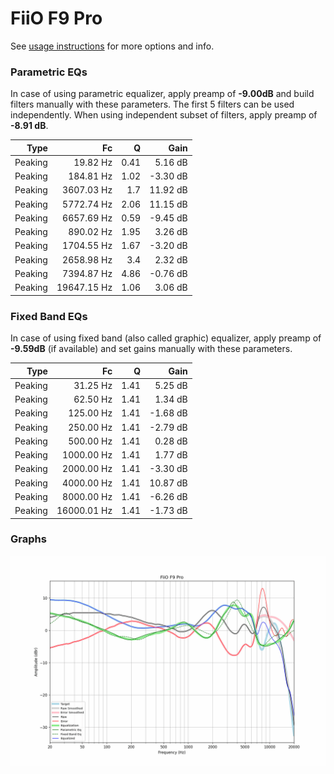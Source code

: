 # FiiO F9 Pro
See [usage instructions](https://github.com/jaakkopasanen/AutoEq#usage) for more options and info.

### Parametric EQs
In case of using parametric equalizer, apply preamp of **-9.00dB** and build filters manually
with these parameters. The first 5 filters can be used independently.
When using independent subset of filters, apply preamp of **-8.91 dB**.

| Type    | Fc          |    Q | Gain     |
|--------:|------------:|-----:|---------:|
| Peaking | 19.82 Hz    | 0.41 | 5.16 dB  |
| Peaking | 184.81 Hz   | 1.02 | -3.30 dB |
| Peaking | 3607.03 Hz  | 1.7  | 11.92 dB |
| Peaking | 5772.74 Hz  | 2.06 | 11.15 dB |
| Peaking | 6657.69 Hz  | 0.59 | -9.45 dB |
| Peaking | 890.02 Hz   | 1.95 | 3.26 dB  |
| Peaking | 1704.55 Hz  | 1.67 | -3.20 dB |
| Peaking | 2658.98 Hz  | 3.4  | 2.32 dB  |
| Peaking | 7394.87 Hz  | 4.86 | -0.76 dB |
| Peaking | 19647.15 Hz | 1.06 | 3.06 dB  |

### Fixed Band EQs
In case of using fixed band (also called graphic) equalizer, apply preamp of **-9.59dB**
(if available) and set gains manually with these parameters.

| Type    | Fc          |    Q | Gain     |
|--------:|------------:|-----:|---------:|
| Peaking | 31.25 Hz    | 1.41 | 5.25 dB  |
| Peaking | 62.50 Hz    | 1.41 | 1.34 dB  |
| Peaking | 125.00 Hz   | 1.41 | -1.68 dB |
| Peaking | 250.00 Hz   | 1.41 | -2.79 dB |
| Peaking | 500.00 Hz   | 1.41 | 0.28 dB  |
| Peaking | 1000.00 Hz  | 1.41 | 1.77 dB  |
| Peaking | 2000.00 Hz  | 1.41 | -3.30 dB |
| Peaking | 4000.00 Hz  | 1.41 | 10.87 dB |
| Peaking | 8000.00 Hz  | 1.41 | -6.26 dB |
| Peaking | 16000.01 Hz | 1.41 | -1.73 dB |

### Graphs
![](./FiiO%20F9%20Pro.png)